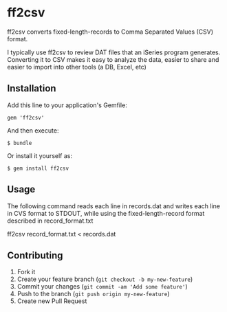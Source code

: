# ff2csv

ff2csv converts fixed-length-records to Comma Separated Values (CSV) format.

I typically use ff2csv to review DAT files that an iSeries program generates.
Converting it to CSV makes it easy to analyze the data, easier to share and
easier to import into other tools (a DB, Excel, etc)

## Installation

Add this line to your application's Gemfile:

    gem 'ff2csv'

And then execute:

    $ bundle

Or install it yourself as:

    $ gem install ff2csv

## Usage

The following command reads each line in records.dat and writes each 
line in CVS format to STDOUT, while using the fixed-length-record format 
described in record_format.txt

   ff2csv record_format.txt < records.dat

## Contributing

1. Fork it
2. Create your feature branch (`git checkout -b my-new-feature`)
3. Commit your changes (`git commit -am 'Add some feature'`)
4. Push to the branch (`git push origin my-new-feature`)
5. Create new Pull Request
